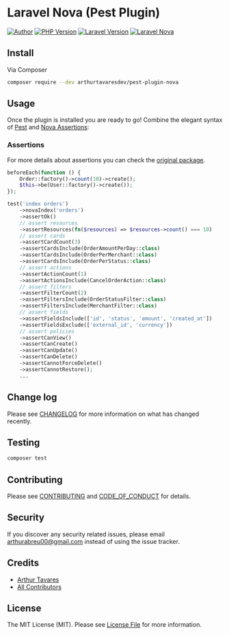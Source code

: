 # Laravel Nova (Pest Plugin)

[![Author][ico-author]][link-author]
[![PHP Version][ico-php]][link-php]
[![Laravel Version][ico-laravel]][link-laravel]
[![Laravel Nova][ico-nova]][link-nova]

## Install

Via Composer

``` bash
composer require --dev arthurtavaresdev/pest-plugin-nova
```

## Usage

Once the plugin is installed you are ready to go! Combine the elegant syntax of [Pest](https://pestphp.com/docs/writing-tests) and [Nova Assertions](https://github.com/dillingham/nova-assertions#usage):

### Assertions
For more details about assertions you can check the [original package](https://github.com/dillingham/nova-assertions#usage).

```php
beforeEach(function () {
    Order::factory()->count(10)->create();
    $this->be(User::factory()->create());
});

test('index orders')
    ->novaIndex('orders')
    ->assertOk()
    // assert resources
    ->assertResources(fn($resources) => $resources->count() === 10)
    // assert cards
    ->assertCardCount(3)
    ->assertCardsInclude(OrderAmountPerDay::class)
    ->assertCardsInclude(OrderPerMerchant::class)
    ->assertCardsInclude(OrderPerStatus::class)
    // assert actions
    ->assertActionCount(1)
    ->assertActionsInclude(CancelOrderAction::class)
    // assert filters
    ->assertFilterCount(2)
    ->assertFiltersInclude(OrderStatusFilter::class)
    ->assertFiltersInclude(MerchantFilter::class)
    // assert fields
    ->assertFieldsInclude(['id', 'status', 'amount', 'created_at'])
    ->assertFieldsExclude(['external_id', 'currency'])
    // assert policies
    ->assertCanView()
    ->assertCanCreate()
    ->assertCanUpdate()
    ->assertCanDelete()
    ->assertCannotForceDelete()
    ->assertCannotRestore();
    ...
```

## Change log

Please see [CHANGELOG](CHANGELOG.md) for more information on what has changed recently.

## Testing

``` bash
composer test
```

## Contributing
Please see [CONTRIBUTING](CONTRIBUTING.md) and [CODE_OF_CONDUCT](CODE_OF_CONDUCT.md) for details.

## Security
If you discover any security related issues, please email arthurabreu00@gmail.com instead of using the issue tracker.

## Credits

- [Arthur Tavares][link-author]
- [All Contributors][link-contributors]

## License

The MIT License (MIT). Please see [License File](LICENSE.md) for more information.

[ico-author]: https://img.shields.io/static/v1?label=author&message=arthurabreu00&color=50ABF1&logo=twitter&style=flat-square
[ico-php]: https://img.shields.io/packagist/php-v/arthurtavaresdev/pest-plugin-nova?color=%234F5B93&logo=php&style=flat-square
[ico-laravel]: https://img.shields.io/static/v1?label=laravel&message=%E2%89%A58.0&color=ff2d20&logo=laravel&style=flat-square
[ico-nova]: https://img.shields.io/static/v1?label=Nova&message=%E2%89%A53.0&color=4099de&logo=laravel-nova&style=flat-square
[ico-version]: https://img.shields.io/packagist/v/arthurtavaresdev/pest-plugin-nova.svg?label=version&style=flat-square
[ico-license]: https://img.shields.io/badge/license-MIT-brightgreen.svg?style=flat-square
[ico-psr12]: https://img.shields.io/static/v1?label=compliance&message=PSR-12&color=blue&style=flat-square
[ico-downloads]: https://img.shields.io/packagist/dt/arthurtavaresdev/pest-plugin-nova.svg?style=flat-square

[link-author]: https://twitter.com/arthurabreu00
[link-php]: https://www.php.net
[link-laravel]: https://laravel.com
[link-nova]: https://nova.laravel.com/
[link-packagist]: https://packagist.org/packages/arthurtavaresdev/pest-plugin-nova
[link-actions]: https://github.com/arthurtavaresdev/pest-plugin-nova/actions?query=workflow%3Abuild
[link-psr12]: https://www.php-fig.org/psr/psr-12/
[link-downloads]: https://packagist.org/packages/arthurtavaresdev/pest-plugin-nova
[link-contributors]: ../../contributors
